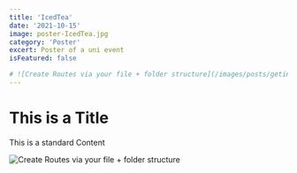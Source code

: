 ```yaml
---
title: 'IcedTea'
date: '2021-10-15'
image: poster-IcedTea.jpg
category: 'Poster'
excert: Poster of a uni event
isFeatured: false

# ![Create Routes via your file + folder structure](/images/posts/geting-started/getting-started-nextjs.png)
---
```

# This is a Title
This is a standard Content

![Create Routes via your file + folder structure](poster-IcedTea.jpg)